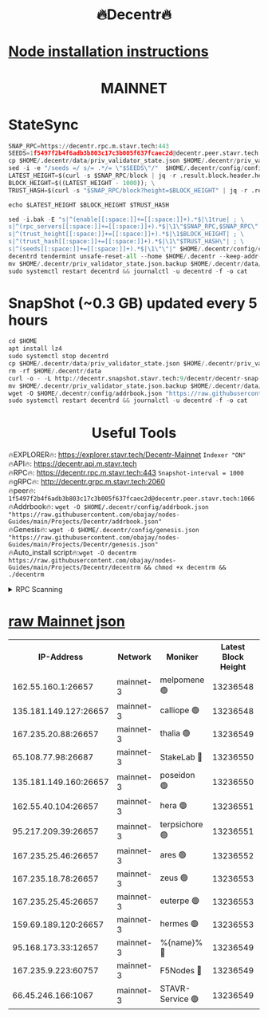 <h1 align="center"> 🔥Decentr🔥</h1>

[Node installation instructions](https://github.com/obajay/nodes-Guides/tree/main/Projects/Decentr)
=
<h1 align="center"> MAINNET</h1>

# StateSync
```python
SNAP_RPC=https://decentr.rpc.m.stavr.tech:443
SEEDS=1f5497f2b4f6adb3b803c17c3b005f637fcaec2d@decentr.peer.stavr.tech:1066
cp $HOME/.decentr/data/priv_validator_state.json $HOME/.decentr/priv_validator_state.json.backup
sed -i -e "/seeds =/ s/= .*/= \"$SEEDS\"/"  $HOME/.decentr/config/config.toml
LATEST_HEIGHT=$(curl -s $SNAP_RPC/block | jq -r .result.block.header.height); \
BLOCK_HEIGHT=$((LATEST_HEIGHT - 1000)); \
TRUST_HASH=$(curl -s "$SNAP_RPC/block?height=$BLOCK_HEIGHT" | jq -r .result.block_id.hash)

echo $LATEST_HEIGHT $BLOCK_HEIGHT $TRUST_HASH

sed -i.bak -E "s|^(enable[[:space:]]+=[[:space:]]+).*$|\1true| ; \
s|^(rpc_servers[[:space:]]+=[[:space:]]+).*$|\1\"$SNAP_RPC,$SNAP_RPC\"| ; \
s|^(trust_height[[:space:]]+=[[:space:]]+).*$|\1$BLOCK_HEIGHT| ; \
s|^(trust_hash[[:space:]]+=[[:space:]]+).*$|\1\"$TRUST_HASH\"| ; \
s|^(seeds[[:space:]]+=[[:space:]]+).*$|\1\"\"|" $HOME/.decentr/config/config.toml
decentrd tendermint unsafe-reset-all --home $HOME/.decentr --keep-addr-book
mv $HOME/.decentr/priv_validator_state.json.backup $HOME/.decentr/data/priv_validator_state.json
sudo systemctl restart decentrd && journalctl -u decentrd -f -o cat
```
# SnapShot (~0.3 GB) updated every 5 hours
```python
cd $HOME
apt install lz4
sudo systemctl stop decentrd
cp $HOME/.decentr/data/priv_validator_state.json $HOME/.decentr/priv_validator_state.json.backup
rm -rf $HOME/.decentr/data
curl -o - -L http://decentr.snapshot.stavr.tech:9/decentr/decentr-snap.tar.lz4 | lz4 -c -d - | tar -x -C $HOME/.decentr --strip-components 2
mv $HOME/.decentr/priv_validator_state.json.backup $HOME/.decentr/data/priv_validator_state.json
wget -O $HOME/.decentr/config/addrbook.json "https://raw.githubusercontent.com/obajay/nodes-Guides/main/Projects/Decentr/addrbook.json"
sudo systemctl restart decentrd && journalctl -u decentrd -f -o cat
```

 <h1 align="center"> Useful Tools</h1>

🔥EXPLORER🔥:     https://explorer.stavr.tech/Decentr-Mainnet        `Indexer "ON"` \
🔥API🔥:          https://decentr.api.m.stavr.tech \
🔥RPC🔥:          https://decentr.rpc.m.stavr.tech:443              `Snapshot-interval = 1000` \
🔥gRPC🔥:         http://decentr.grpc.m.stavr.tech:2060 \
🔥peer🔥:         `1f5497f2b4f6adb3b803c17c3b005f637fcaec2d@decentr.peer.stavr.tech:1066` \
🔥Addrbook🔥:  `wget -O $HOME/.decentr/config/addrbook.json "https://raw.githubusercontent.com/obajay/nodes-Guides/main/Projects/Decentr/addrbook.json"` \
🔥Genesis🔥:  `wget -O $HOME/.decentr/config/genesis.json "https://raw.githubusercontent.com/obajay/nodes-Guides/main/Projects/Decentr/genesis.json"` \
🔥Auto_install script🔥:`wget -O decentrm https://raw.githubusercontent.com/obajay/nodes-Guides/main/Projects/Decentr/decentrm && chmod +x decentrm && ./decentrm`

<details>
<summary>RPC Scanning</summary>

<h2 align="center"> We scan nodes in real time every 4 hours. And we provide the final result of RPC endpoints.
We cannot influence the operation of these nodes in any way. </h2>


```python
If Voting Power is higher than 0 --> then the Node is a validator of the network and may be subject to attack and be a potential threat to the chain.
```
```python
We marked such validators with a red symbol
```

</details>

[raw Mainnet json](https://rpc-check.decentrm.stavr.tech/decentrm/rpc-decentrm-result.json)
=



<table><tr><th>IP-Address</th><th>Network</th><th>Moniker</th><th>Latest Block Height</th><th>Earliest Block Height</th><th>Catching Up</th><th>Tx Index</th><th>Voting Power</th><th>Scan Time</th></tr><tr><td>162.55.160.1:26657</td><td>mainnet-3</td><td>melpomene 🟢</td><td>13236548</td><td>1688950</td><td>False</td><td>on</td><td>0</td><td>2024-03-09T01:30:50.277955033UTC</td></tr><tr><td>135.181.149.127:26657</td><td>mainnet-3</td><td>calliope 🟢</td><td>13236548</td><td>1688950</td><td>False</td><td>on</td><td>0</td><td>2024-03-09T01:30:52.642943262UTC</td></tr><tr><td>167.235.20.88:26657</td><td>mainnet-3</td><td>thalia 🟢</td><td>13236549</td><td>1688950</td><td>False</td><td>on</td><td>0</td><td>2024-03-09T01:30:58.184371658UTC</td></tr><tr><td>65.108.77.98:26687</td><td>mainnet-3</td><td>StakeLab 🔴</td><td>13236550</td><td>1688950</td><td>False</td><td>on</td><td>5462069</td><td>2024-03-09T01:30:58.492214010UTC</td></tr><tr><td>135.181.149.160:26657</td><td>mainnet-3</td><td>poseidon 🟢</td><td>13236550</td><td>1688950</td><td>False</td><td>on</td><td>0</td><td>2024-03-09T01:31:02.866089481UTC</td></tr><tr><td>162.55.40.104:26657</td><td>mainnet-3</td><td>hera 🟢</td><td>13236551</td><td>1688950</td><td>False</td><td>on</td><td>0</td><td>2024-03-09T01:31:05.145833163UTC</td></tr><tr><td>95.217.209.39:26657</td><td>mainnet-3</td><td>terpsichore 🟢</td><td>13236551</td><td>1688950</td><td>False</td><td>on</td><td>0</td><td>2024-03-09T01:31:09.560868236UTC</td></tr><tr><td>167.235.25.46:26657</td><td>mainnet-3</td><td>ares 🟢</td><td>13236552</td><td>1688950</td><td>False</td><td>on</td><td>0</td><td>2024-03-09T01:31:13.840140905UTC</td></tr><tr><td>167.235.18.78:26657</td><td>mainnet-3</td><td>zeus 🟢</td><td>13236553</td><td>1688950</td><td>False</td><td>on</td><td>0</td><td>2024-03-09T01:31:16.086513431UTC</td></tr><tr><td>167.235.25.45:26657</td><td>mainnet-3</td><td>euterpe 🟢</td><td>13236553</td><td>1688950</td><td>False</td><td>on</td><td>0</td><td>2024-03-09T01:31:18.346576626UTC</td></tr><tr><td>159.69.189.120:26657</td><td>mainnet-3</td><td>hermes 🟢</td><td>13236553</td><td>1688950</td><td>False</td><td>on</td><td>0</td><td>2024-03-09T01:31:20.588005108UTC</td></tr><tr><td>95.168.173.33:12657</td><td>mainnet-3</td><td>%{name}% 🔴</td><td>13236549</td><td>8964001</td><td>False</td><td>on</td><td>4279798</td><td>2024-03-09T01:30:53.662755407UTC</td></tr><tr><td>167.235.9.223:60757</td><td>mainnet-3</td><td>F5Nodes 🔴</td><td>13236549</td><td>12380001</td><td>False</td><td>off</td><td>562</td><td>2024-03-09T01:30:53.885433774UTC</td></tr><tr><td>66.45.246.166:1067</td><td>mainnet-3</td><td>STAVR-Service 🟢</td><td>13236549</td><td>13236001</td><td>False</td><td>on</td><td>0</td><td>2024-03-09T01:30:53.180958500UTC</td></tr></table>
